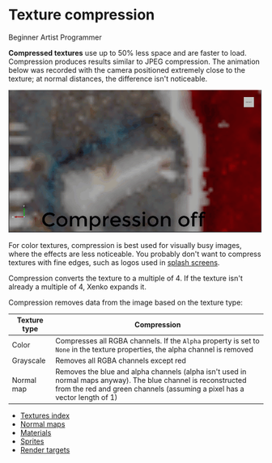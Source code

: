 # Texture compression

<span class="label label-doc-level">Beginner</span>
<span class="label label-doc-audience">Artist</span>
<span class="label label-doc-audience">Programmer</span>

**Compressed textures** use up to 50% less space and are faster to load. Compression produces results similar to JPEG compression. The animation below was recorded with the camera positioned extremely close to the texture; at normal distances, the difference isn't noticeable.

![Texture compression](media/texture-compression.gif)

For color textures, compression is best used for visually busy images, where the effects are less noticeable. You probably don't want to compress textures with fine edges, such as logos used in [splash screens](../../game-studio/splash-screen.md).

Compression converts the texture to a multiple of 4. If the texture isn't already a multiple of 4, Xenko expands it.

Compression removes data from the image based on the texture type:

| Texture type | Compression 
|--------------|----------
| Color        | Compresses all RGBA channels. If the `Alpha` property is set to `None` in the texture properties, the alpha channel is removed
| Grayscale    | Removes all RGBA channels except red
| Normal map   | Removes the blue and alpha channels (alpha isn't used in normal maps anyway). The blue channel is reconstructed from the red and green channels (assuming a pixel has a vector length of 1)

* [Textures index](index.md)
* [Normal maps](normal-maps.md)
* [Materials](../materials/index.md)
* [Sprites](../../sprites/index.md)
* [Render targets](../graphics-compositor/render-textures.md)
